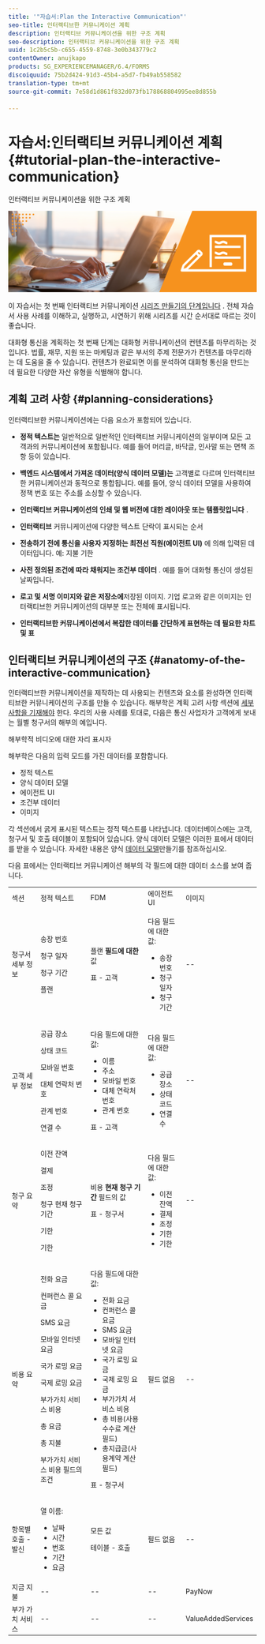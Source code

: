 ```yaml
---
title: '"자습서:Plan the Interactive Communication"'
seo-title: 인터랙티브한 커뮤니케이션 계획
description: 인터랙티브 커뮤니케이션을 위한 구조 계획
seo-description: 인터랙티브 커뮤니케이션을 위한 구조 계획
uuid: 1c2b5c5b-c655-4559-8748-3e0b343779c2
contentOwner: anujkapo
products: SG_EXPERIENCEMANAGER/6.4/FORMS
discoiquuid: 75b2d424-91d3-45b4-a5d7-fb49ab558582
translation-type: tm+mt
source-git-commit: 7e58d1d861f832d073fb178868804995ee8d855b

---
```



# 자습서:인터랙티브 커뮤니케이션 계획 {#tutorial-plan-the-interactive-communication}

인터랙티브 커뮤니케이션을 위한 구조 계획

![02-create-adaptive-form-main-image](assets/02-create-adaptive-form-main-image.png)

이 자습서는 첫 번째 인터랙티브 커뮤니케이션 [시리즈 만들기의 단계입니다](/help/forms/using/create-your-first-interactive-communication.md) . 전체 자습서 사용 사례를 이해하고, 실행하고, 시연하기 위해 시리즈를 시간 순서대로 따르는 것이 좋습니다.

대화형 통신을 계획하는 첫 번째 단계는 대화형 커뮤니케이션의 컨텐츠를 마무리하는 것입니다. 법률, 재무, 지원 또는 마케팅과 같은 부서의 주제 전문가가 컨텐츠를 마무리하는 데 도움을 줄 수 있습니다. 컨텐츠가 완료되면 이를 분석하여 대화형 통신을 만드는 데 필요한 다양한 자산 유형을 식별해야 합니다.

## 계획 고려 사항 {#planning-considerations}

인터랙티브한 커뮤니케이션에는 다음 요소가 포함되어 있습니다.

* **정적 텍스트는** 일반적으로 일반적인 인터랙티브 커뮤니케이션의 일부이며 모든 고객과의 커뮤니케이션에 포함됩니다. 예를 들어 머리글, 바닥글, 인사말 또는 면책 조항 등이 있습니다.
* **백엔드 시스템에서 가져온 데이터(양식 데이터 모델)는** 고객별로 다르며 인터랙티브한 커뮤니케이션과 동적으로 통합됩니다. 예를 들어, 양식 데이터 모델을 사용하여 정책 번호 또는 주소를 소싱할 수 있습니다.
* **인터랙티브 커뮤니케이션의 인쇄 및 웹 버전에 대한 레이아웃 또는 템플릿입니다** .
* **인터랙티브** 커뮤니케이션에 다양한 텍스트 단락이 표시되는 순서
* **전송하기 전에 통신을 사용자 지정하는 최전선 직원(에이전트 UI)** 에 의해 입력된 데이터입니다. 예: 지불 기한

* **사전 정의된 조건에 따라 채워지는 조건부 데이터** . 예를 들어 대화형 통신이 생성된 날짜입니다.
* **로고 및 서명 이미지와 같은 저장소에**&#x200B;저장된 이미지. 기업 로고와 같은 이미지는 인터랙티브한 커뮤니케이션의 대부분 또는 전체에 표시됩니다.
* **인터랙티브한 커뮤니케이션에서 복잡한 데이터를 간단하게 표현하는 데 필요한 차트 및 표**

## 인터랙티브 커뮤니케이션의 구조 {#anatomy-of-the-interactive-communication}

인터랙티브한 커뮤니케이션을 제작하는 데 사용되는 컨텐츠와 요소를 완성하면 인터랙티브한 커뮤니케이션의 구조를 만들 수 있습니다. 해부학은 계획 고려 사항 섹션에 [세부 사항을 기재해야](/help/forms/using/planning-interactive-communications.md#planning-considerations) 한다. 우리의 사용 사례를 토대로, 다음은 통신 사업자가 고객에게 보내는 월별 청구서의 해부의 예입니다.

해부학적 비디오에 대한 자리 표시자

해부학은 다음의 입력 모드를 가진 데이터를 포함합니다.

* 정적 텍스트
* 양식 데이터 모델
* 에이전트 UI
* 조건부 데이터
* 이미지

각 섹션에서 굵게 표시된 텍스트는 정적 텍스트를 나타냅니다. 데이터베이스에는 고객, 청구서 및 호출 테이블이 포함되어 있습니다. 양식 데이터 모델은 이러한 표에서 데이터를 받을 수 있습니다. 자세한 내용은 양식 [데이터 모델](/help/forms/using/create-form-data-model0.md)만들기를 참조하십시오.

다음 표에서는 인터랙티브 커뮤니케이션 해부의 각 필드에 대한 데이터 소스를 보여 줍니다.

<table> 
 <tbody>
  <tr>
   <td>섹션</td> 
   <td>정적 텍스트</td> 
   <td>FDM </td> 
   <td>에이전트 UI</td> 
   <td>이미지</td> 
  </tr>
  <tr>
   <td>청구서 세부 정보</td> 
   <td><p>송장 번호</p> <p>청구 일자</p> <p>청구 기간</p> <p>플랜</p> </td> 
   <td><p>플랜 <strong>필드에 대한 </strong>값</p> <p>표 - 고객</p> </td> 
   <td><p>다음 필드에 대한 값:</p> 
    <ul> 
     <li>송장 번호</li> 
     <li>청구 일자</li> 
     <li>청구 기간</li> 
    </ul> <p> </p> </td> 
   <td>--</td> 
  </tr>
  <tr>
   <td>고객 세부 정보</td> 
   <td><p>공급 장소</p> <p>상태 코드</p> <p>모바일 번호</p> <p>대체 연락처 번호</p> <p>관계 번호</p> <p>연결 수</p> </td> 
   <td><p>다음 필드에 대한 값:</p> 
    <ul> 
     <li>이름</li> 
     <li>주소</li> 
     <li>모바일 번호</li> 
     <li>대체 연락처 번호</li> 
     <li>관계 번호</li> 
    </ul> <p>표 - 고객</p> </td> 
   <td><p>다음 필드에 대한 값:</p> 
    <ul> 
     <li>공급 장소</li> 
     <li>상태 코드</li> 
     <li>연결 수</li> 
    </ul> </td> 
   <td>--</td> 
  </tr>
  <tr>
   <td>청구 요약</td> 
   <td><p>이전 잔액</p> <p>결제</p> <p>조정</p> <p>청구 현재 청구 기간</p> <p>기한</p> <p>기한</p> </td> 
   <td><p>비용 <strong>현재 청구 기간 </strong> 필드의 값</p> <p>표 - 청구서</p> </td> 
   <td><p>다음 필드에 대한 값:</p> 
    <ul> 
     <li>이전 잔액</li> 
     <li>결제</li> 
     <li>조정</li> 
     <li>기한</li> 
     <li>기한</li> 
    </ul> </td> 
   <td>--</td> 
  </tr>
  <tr>
   <td>비용 요약</td> 
   <td><p>전화 요금</p> <p>컨퍼런스 콜 요금</p> <p>SMS 요금 </p> <p>모바일 인터넷 요금</p> <p>국가 로밍 요금</p> <p>국제 로밍 요금</p> <p>부가가치 서비스 비용</p> <p>총 요금</p> <p>총 지불</p> <p>부가가치 서비스 비용 필드의 조건</p> </td> 
   <td><p>다음 필드에 대한 값:</p> 
    <ul> 
     <li>전화 요금</li> 
     <li>컨퍼런스 콜 요금</li> 
     <li>SMS 요금 </li> 
     <li>모바일 인터넷 요금</li> 
     <li>국가 로밍 요금</li> 
     <li>국제 로밍 요금</li> 
     <li>부가가치 서비스 비용</li> 
     <li>총 비용(사용 수수료 계산 필드)</li> 
     <li>총지급금(사용계약 계산 필드)</li> 
    </ul> <p>표 - 청구서</p> </td> 
   <td>필드 없음</td> 
   <td>--</td> 
  </tr>
  <tr>
   <td>항목별 호출 - 발신</td> 
   <td><p>열 이름:</p> 
    <ul> 
     <li>날짜</li> 
     <li>시간</li> 
     <li>번호</li> 
     <li>기간</li> 
     <li>요금</li> 
    </ul> </td> 
   <td><p>모든 값</p> <p>테이블 - 호출</p> </td> 
   <td>필드 없음</td> 
   <td>--</td> 
  </tr>
  <tr>
   <td>지금 지불</td> 
   <td>--</td> 
   <td>--</td> 
   <td>--</td> 
   <td>PayNow</td> 
  </tr>
  <tr>
   <td>부가 가치 서비스</td> 
   <td>--</td> 
   <td>--</td> 
   <td>--</td> 
   <td>ValueAddedServices</td> 
  </tr>
 </tbody>
</table>


